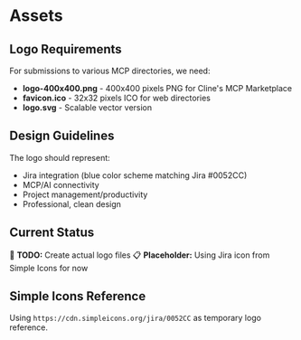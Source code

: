 # Assets

## Logo Requirements

For submissions to various MCP directories, we need:

- **logo-400x400.png** - 400x400 pixels PNG for Cline's MCP Marketplace
- **favicon.ico** - 32x32 pixels ICO for web directories  
- **logo.svg** - Scalable vector version

## Design Guidelines

The logo should represent:
- Jira integration (blue color scheme matching Jira #0052CC)
- MCP/AI connectivity 
- Project management/productivity
- Professional, clean design

## Current Status

🎨 **TODO:** Create actual logo files
📋 **Placeholder:** Using Jira icon from Simple Icons for now

## Simple Icons Reference
Using `https://cdn.simpleicons.org/jira/0052CC` as temporary logo reference.